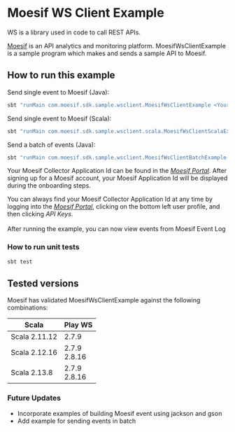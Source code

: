 # Moesif WS Client Example

WS is a library used in code to call REST APIs.

[Moesif](https://www.moesif.com) is an API analytics and monitoring
platform. MoesifWsClientExample is a sample program which makes and
sends a sample API to Moesif.

## How to run this example
Send single event to Moesif (Java):
```bash
sbt "runMain com.moesif.sdk.sample.wsclient.MoesifWsClientExample <Your-Moesif-Application-ID>"
```

Send single event to Moesif (Scala):
```bash
sbt "runMain com.moesif.sdk.sample.wsclient.scala.MoesifWsClientScalaExample <Your-Moesif-Application-ID>"
```

Send a batch of events (Java):
```bash
sbt "runMain com.moesif.sdk.sample.wsclient.MoesifWsClientBatchExample <Number-of-events> <Your-Moesif-Application-ID>"
```

Your Moesif Collector Application Id can be found in the
[_Moesif Portal_](https://www.moesif.com/). After signing up for a
Moesif account, your Moesif Application Id will be displayed during
the onboarding steps.

You can always find your Moesif Collector Application Id at any time
by logging into the [_Moesif Portal_](https://www.moesif.com/), clicking
on the bottom left user profile, and then clicking _API Keys_.  
\
After running the example, you can now view events from Moesif Event Log

### How to run unit tests
```bash
sbt test
```
## Tested versions

Moesif has validated MoesifWsClientExample against the following combinations:

| Scala         | Play WS          |
|---------------|------------------|
| Scala 2.11.12 | 2.7.9            |
| Scala 2.12.16 | 2.7.9<br/>2.8.16 |
| Scala 2.13.8  | 2.7.9<br/>2.8.16 |


### Future Updates
* Incorporate examples of building Moesif event using jackson and gson
* Add example for sending events in batch